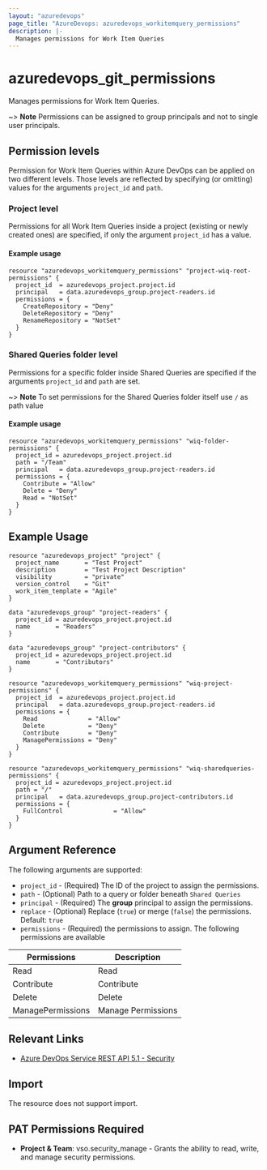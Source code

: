 ```yaml
---
layout: "azuredevops"
page_title: "AzureDevops: azuredevops_workitemquery_permissions"
description: |-
  Manages permissions for Work Item Queries
---
```


# azuredevops_git_permissions

Manages permissions for Work Item Queries. 

~> **Note** Permissions can be assigned to group principals and not to single user principals.

## Permission levels

Permission for Work Item Queries within Azure DevOps can be applied on two different levels.
Those levels are reflected by specifying (or omitting) values for the arguments `project_id` and `path`.

### Project level

Permissions for all Work Item Queries inside a project (existing or newly created ones) are specified, if only the argument `project_id` has a value.

#### Example usage

```hcl
resource "azuredevops_workitemquery_permissions" "project-wiq-root-permissions" {
  project_id  = azuredevops_project.project.id  
  principal   = data.azuredevops_group.project-readers.id
  permissions = {
    CreateRepository = "Deny"
    DeleteRepository = "Deny"
    RenameRepository = "NotSet"
  }
}
```

### Shared Queries folder level

Permissions for a specific folder inside Shared Queries are specified if the arguments `project_id` and `path` are set.

~> **Note** To set permissions for the Shared Queries folder itself use `/` as path value

#### Example usage

```hcl
resource "azuredevops_workitemquery_permissions" "wiq-folder-permissions" {
  project_id = azuredevops_project.project.id
  path = "/Team"
  principal   = data.azuredevops_group.project-readers.id
  permissions = {
    Contribute = "Allow"
    Delete = "Deny"
    Read = "NotSet"
  }
}
```

## Example Usage

```hcl
resource "azuredevops_project" "project" {
  project_name       = "Test Project"
  description        = "Test Project Description"
  visibility         = "private"
  version_control    = "Git"
  work_item_template = "Agile"
}

data "azuredevops_group" "project-readers" {
  project_id = azuredevops_project.project.id
  name       = "Readers"
}

data "azuredevops_group" "project-contributors" {
  project_id = azuredevops_project.project.id
  name       = "Contributors"
}

resource "azuredevops_workitemquery_permissions" "wiq-project-permissions" {
  project_id  = azuredevops_project.project.id
  principal   = data.azuredevops_group.project-readers.id
  permissions = {
    Read              = "Allow"
    Delete            = "Deny"
    Contribute        = "Deny"
    ManagePermissions = "Deny"
  }
}

resource "azuredevops_workitemquery_permissions" "wiq-sharedqueries-permissions" {
  project_id = azuredevops_project.project.id
  path = "/"
  principal   = data.azuredevops_group.project-contributors.id
  permissions = {
    FullControl              = "Allow"
  }
}

```

## Argument Reference

The following arguments are supported:

* `project_id` - (Required) The ID of the project to assign the permissions.
* `path` - (Optional) Path to a query or folder beneath `Shared Queries`
* `principal` - (Required) The **group** principal to assign the permissions.
* `replace` - (Optional) Replace (`true`) or merge (`false`) the permissions. Default: `true`
* `permissions` - (Required) the permissions to assign. The following permissions are available

| Permissions              | Description                        |
|--------------------------|------------------------------------|
| Read                     | Read                               |
| Contribute               | Contribute                         |
| Delete                   | Delete                             |
| ManagePermissions        | Manage Permissions                 |

## Relevant Links

* [Azure DevOps Service REST API 5.1 - Security](https://docs.microsoft.com/en-us/rest/api/azure/devops/security/?view=azure-devops-rest-5.1)

## Import

The resource does not support import.

## PAT Permissions Required

- **Project & Team**: vso.security_manage - Grants the ability to read, write, and manage security permissions.
